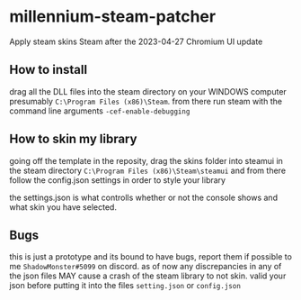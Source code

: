 # millennium-steam-patcher
Apply steam skins Steam after the 2023-04-27 Chromium UI update

## How to install
drag all the DLL files into the steam directory on your WINDOWS computer presumably `C:\Program Files (x86)\Steam`.
from there run steam with the command line arguments `-cef-enable-debugging`

## How to skin my library
going off the template in the reposity, drag the skins folder into steamui in the steam directory `C:\Program Files (x86)\Steam\steamui`
and from there follow the config.json settings in order to style your library

the settings.json is what controlls whether or not the console shows and what skin you have selected.

## Bugs
this is just a prototype and its bound to have bugs, report them if possible to me `ShadowMonster#5099` on discord.
as of now any discrepancies in any of the json files MAY cause a crash of the steam library to not skin.
valid your json before putting it into the files `setting.json` or `config.json`
